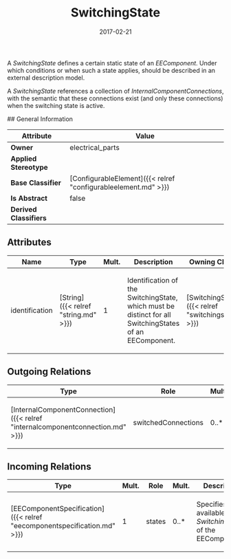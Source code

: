﻿---
title: SwitchingState
toc: false
type: specs
date: "2017-02-21"
draft: false
specification: VEC
version: 1.1.3
documentType: "Recommendation"
elementType: Class
classes:
  - SwitchingState
menu_name: vec-1.1.3
---
<p> A <i>SwitchingState</i> defines a certain static state of an <i>EEComponent</i>. Under which conditions or when such a state applies, should be described in an external description model.     </p>      <p> A <i>SwitchingState</i> references a collection of <i>InternalComponentConnections</i>, with the semantic that these connections exist (and only these connections) when the switching state is active.      </p>
## General Information

| Attribute               | Value |
|-------------------------|-------|
| **Owner**               | electrical_parts |
| **Applied Stereotype**  |   |
| **Base Classifier**     | [ConfigurableElement]({{< relref "configurableelement.md" >}})<br/>  |
| **Is Abstract**         | false |
| **Derived Classifiers** |   |

## Attributes
|  Name  |  Type  |  Mult.  |  Description  |  Owning Classifier  |
|--------|--------|---------|---------------|--------------|
|identification | [String]({{< relref "string.md" >}}) | 1 | <p> Identification of the SwitchingState, which must be distinct for all SwitchingStates of an EEComponent.      </p> | [SwitchingState]({{< relref "switchingstate.md" >}}) |

## Outgoing Relations
|    Type  |   Role   |   Mult.   |   Mult.   |   Description   |
|----------|----------|-----------|-----------|-----------------|
| [InternalComponentConnection]({{< relref "internalcomponentconnection.md" >}}) | switchedConnections | 0..* | 0..* | <p> Specifies the <i>InternalComponentConnections</i> that are switched by this <i>SwitchingState.</i>      </p> |
##  Incoming Relations
|    Type  |   Mult.  |   Role    |   Mult.   |   Description  |
|----------|----------|-----------|-----------|----------------|
| [EEComponentSpecification]({{< relref "eecomponentspecification.md" >}}) | 1 | states | 0..* | <p> Specifies the available <i>SwitchingStates</i> of the EEComponent.      </p> |
